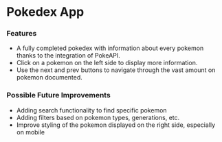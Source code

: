 # Pokedex App

### Features

- A fully completed pokedex with information about every pokemon thanks to the integration of PokeAPI.
- Click on a pokemon on the left side to display more information.
- Use the next and prev buttons to navigate through the vast amount on pokemon documented.

### Possible Future Improvements

- Adding search functionality to find specific pokemon
- Adding filters based on pokemon types, generations, etc.
- Improve styling of the pokemon displayed on the right side, especially on mobile
